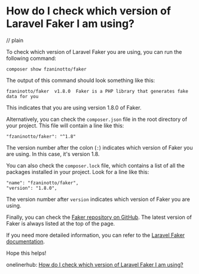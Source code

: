 # How do I check which version of Laravel Faker I am using?
// plain

To check which version of Laravel Faker you are using, you can run the following command:
```
composer show fzaninotto/faker
```
The output of this command should look something like this:
```
fzaninotto/faker  v1.8.0  Faker is a PHP library that generates fake data for you
```
This indicates that you are using version 1.8.0 of Faker.

Alternatively, you can check the `composer.json` file in the root directory of your project. This file will contain a line like this:
```
"fzaninotto/faker": "^1.8"
```
The version number after the colon (`:`) indicates which version of Faker you are using. In this case, it's version 1.8.

You can also check the `composer.lock` file, which contains a list of all the packages installed in your project. Look for a line like this:
```
"name": "fzaninotto/faker",
"version": "1.8.0",
```
The version number after `version` indicates which version of Faker you are using.

Finally, you can check the [Faker repository on GitHub](https://github.com/fzaninotto/Faker). The latest version of Faker is always listed at the top of the page.

If you need more detailed information, you can refer to the [Laravel Faker documentation](https://laravel.com/docs/master/faker).

Hope this helps!

onelinerhub: [How do I check which version of Laravel Faker I am using?](https://onelinerhub.com/php-faker/how-do-i-check-which-version-of-laravel-faker-i-am-using)